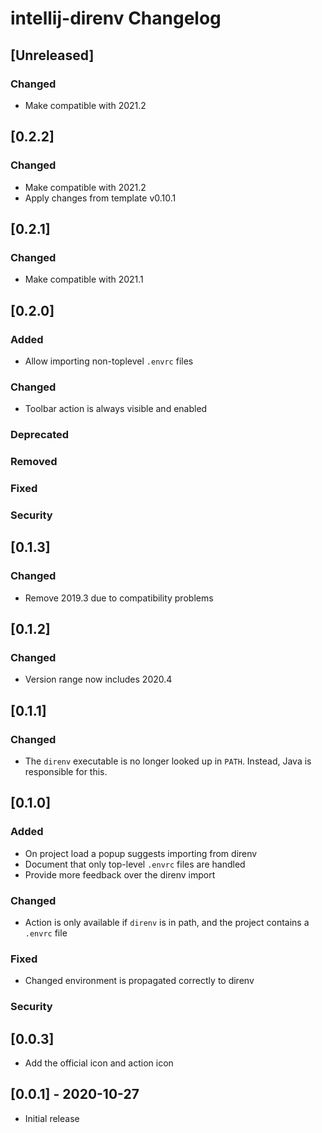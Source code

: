 <!-- Keep a Changelog guide -> https://keepachangelog.com -->

# intellij-direnv Changelog

## [Unreleased]
### Changed
- Make compatible with 2021.2

## [0.2.2]
### Changed
- Make compatible with 2021.2
- Apply changes from template v0.10.1

## [0.2.1]
### Changed
- Make compatible with 2021.1

## [0.2.0]
### Added
- Allow importing non-toplevel `.envrc` files

### Changed
- Toolbar action is always visible and enabled

### Deprecated

### Removed

### Fixed

### Security

## [0.1.3]
### Changed
- Remove 2019.3 due to compatibility problems

## [0.1.2]
### Changed
- Version range now includes 2020.4

## [0.1.1]

### Changed
- The `direnv` executable is no longer looked up in `PATH`. Instead, Java is responsible for this.

## [0.1.0]
### Added
- On project load a popup suggests importing from direnv
- Document that only top-level `.envrc` files are handled
- Provide more feedback over the direnv import

### Changed
- Action is only available if `direnv` is in path, and the project contains a `.envrc` file

### Fixed
- Changed environment is propagated correctly to direnv

### Security
## [0.0.3]
- Add the official icon and action icon


## [0.0.1] - 2020-10-27
- Initial release
